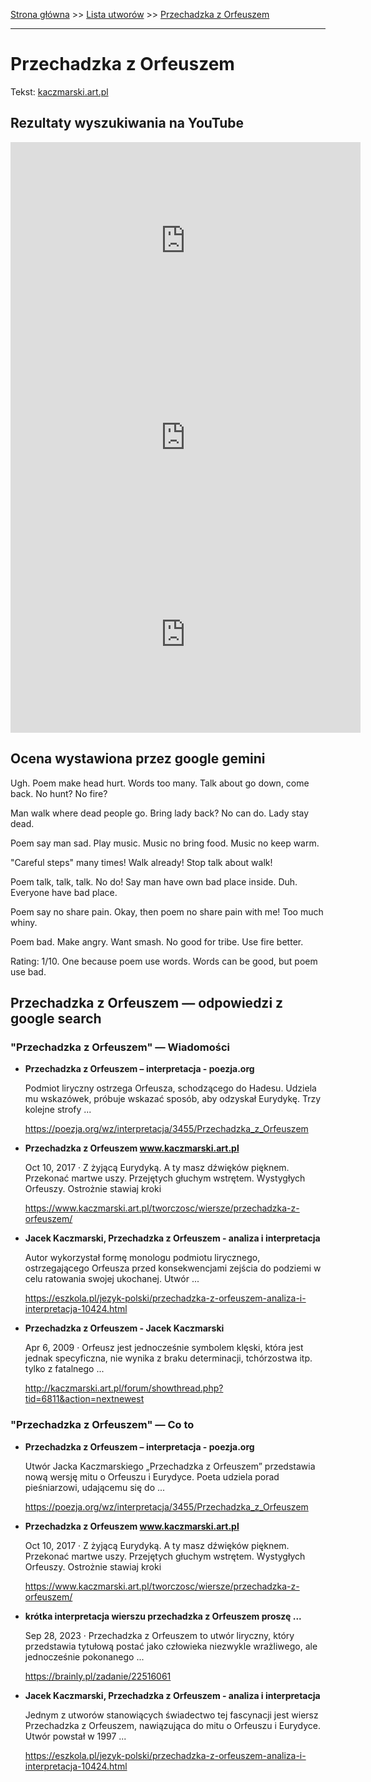 [Strona główna](../index.md) >> [Lista utworów](../list.md) >> [Przechadzka z Orfeuszem](480.md)

---

# Przechadzka z Orfeuszem

Tekst: [kaczmarski.art.pl](https://www.kaczmarski.art.pl/tworczosc/wiersze/przechadzka-z-orfeuszem/)

## Rezultaty wyszukiwania na YouTube

<iframe width="560" height="315" src="https://www.youtube.com/embed/-7JL3qlT5Tw?si=IdontcarewhotheIRSsendsImnotpayingtaxes" title="YouTube video player" frameborder="0" allow="accelerometer; autoplay; clipboard-write; encrypted-media; gyroscope; picture-in-picture; web-share" referrerpolicy="strict-origin-when-cross-origin" allowfullscreen></iframe>

<iframe width="560" height="315" src="https://www.youtube.com/embed/GhXkWKEhMOk?si=IdontcarewhotheIRSsendsImnotpayingtaxes" title="YouTube video player" frameborder="0" allow="accelerometer; autoplay; clipboard-write; encrypted-media; gyroscope; picture-in-picture; web-share" referrerpolicy="strict-origin-when-cross-origin" allowfullscreen></iframe>

<iframe width="560" height="315" src="https://www.youtube.com/embed/azoV2EozD2U?si=IdontcarewhotheIRSsendsImnotpayingtaxes" title="YouTube video player" frameborder="0" allow="accelerometer; autoplay; clipboard-write; encrypted-media; gyroscope; picture-in-picture; web-share" referrerpolicy="strict-origin-when-cross-origin" allowfullscreen></iframe>

## Ocena wystawiona przez google gemini

Ugh. Poem make head hurt. Words too many. Talk about go down, come back. No hunt? No fire? 

Man walk where dead people go. Bring lady back? No can do. Lady stay dead. 

Poem say man sad. Play music. Music no bring food. Music no keep warm. 

"Careful steps" many times! Walk already! Stop talk about walk!

Poem talk, talk, talk. No do! Say man have own bad place inside. Duh. Everyone have bad place. 

Poem say no share pain. Okay, then poem no share pain with me! Too much whiny.

Poem bad. Make angry. Want smash. No good for tribe. Use fire better.

Rating: 1/10. One because poem use words. Words can be good, but poem use bad.


## Przechadzka z Orfeuszem — odpowiedzi z google search

### "Przechadzka z Orfeuszem" — Wiadomości

- **Przechadzka z Orfeuszem – interpretacja - poezja.org**

    Podmiot liryczny ostrzega Orfeusza, schodzącego do Hadesu. Udziela mu wskazówek, próbuje wskazać sposób, aby odzyskał Eurydykę. Trzy kolejne strofy ... 

   <https://poezja.org/wz/interpretacja/3455/Przechadzka_z_Orfeuszem>
- **Przechadzka z Orfeuszem www.kaczmarski.art.pl**

    Oct 10, 2017  ·  Z żyjącą Eurydyką. A ty masz dźwięków pięknem. Przekonać martwe uszy. Przejętych głuchym wstrętem. Wystygłych Orfeuszy. Ostrożnie stawiaj kroki 

   <https://www.kaczmarski.art.pl/tworczosc/wiersze/przechadzka-z-orfeuszem/>
- **Jacek Kaczmarski, Przechadzka z Orfeuszem - analiza i interpretacja**

    Autor wykorzystał formę monologu podmiotu lirycznego, ostrzegającego Orfeusza przed konsekwencjami zejścia do podziemi w celu ratowania swojej ukochanej. Utwór ... 

   <https://eszkola.pl/jezyk-polski/przechadzka-z-orfeuszem-analiza-i-interpretacja-10424.html>
- **Przechadzka z Orfeuszem - Jacek Kaczmarski**

    Apr 6, 2009  ·  Orfeusz jest jednocześnie symbolem klęski, która jest jednak specyficzna, nie wynika z braku determinacji, tchórzostwa itp. tylko z fatalnego ... 

   <http://kaczmarski.art.pl/forum/showthread.php?tid=6811&action=nextnewest>

### "Przechadzka z Orfeuszem" — Co to

- **Przechadzka z Orfeuszem – interpretacja - poezja.org**

    Utwór Jacka Kaczmarskiego „Przechadzka z Orfeuszem” przedstawia nową wersję mitu o Orfeuszu i Eurydyce. Poeta udziela porad pieśniarzowi, udającemu się do ... 

   <https://poezja.org/wz/interpretacja/3455/Przechadzka_z_Orfeuszem>
- **Przechadzka z Orfeuszem www.kaczmarski.art.pl**

    Oct 10, 2017  ·  Z żyjącą Eurydyką. A ty masz dźwięków pięknem. Przekonać martwe uszy. Przejętych głuchym wstrętem. Wystygłych Orfeuszy. Ostrożnie stawiaj kroki 

   <https://www.kaczmarski.art.pl/tworczosc/wiersze/przechadzka-z-orfeuszem/>
- **krótka interpretacja wierszu przechadzka z Orfeuszem proszę ...**

    Sep 28, 2023  ·  Przechadzka z Orfeuszem to utwór liryczny, który przedstawia tytułową postać jako człowieka niezwykle wrażliwego, ale jednocześnie pokonanego ... 

   <https://brainly.pl/zadanie/22516061>
- **Jacek Kaczmarski, Przechadzka z Orfeuszem - analiza i interpretacja**

    Jednym z utworów stanowiących świadectwo tej fascynacji jest wiersz Przechadzka z Orfeuszem, nawiązująca do mitu o Orfeuszu i Eurydyce. Utwór powstał w 1997 ... 

   <https://eszkola.pl/jezyk-polski/przechadzka-z-orfeuszem-analiza-i-interpretacja-10424.html>

